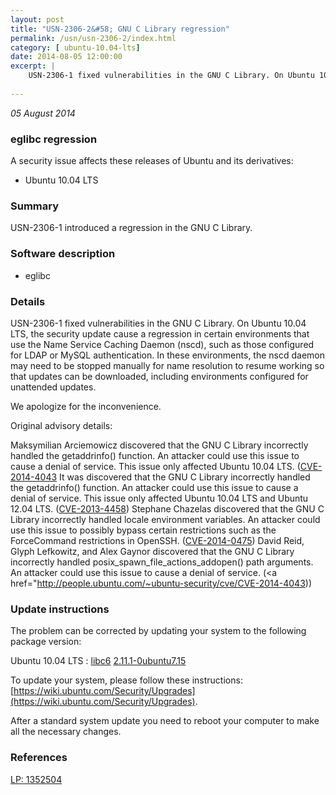 ```yaml
---
layout: post
title: "USN-2306-2&#58; GNU C Library regression"
permalink: /usn/usn-2306-2/index.html
category: [ ubuntu-10.04-lts]
date: 2014-08-05 12:00:00
excerpt: |
    USN-2306-1 fixed vulnerabilities in the GNU C Library. On Ubuntu 10.04 LTS, the security update cause a regression in certain environments that use the Name Service Caching Daemon (nscd), such as those configured for LDAP or MySQL authentication. In these environments, the nscd daemon may need to be stopped manually for name resolution to resume working so that updates can be downloaded, including environments configured for unattended updates.
    
--- 
```

 
 

*05 August 2014*

### eglibc regression

A security issue affects these releases of Ubuntu and its derivatives:

* Ubuntu 10.04 LTS

### Summary

USN-2306-1 introduced a regression in the GNU C Library. 

### Software description

* eglibc 

### Details

USN-2306-1 fixed vulnerabilities in the GNU C Library. On Ubuntu 10.04 LTS, the security update cause a regression in certain environments that use the Name Service Caching Daemon (nscd), such as those configured for LDAP or MySQL authentication. In these environments, the nscd daemon may need to be stopped manually for name resolution to resume working so that updates can be downloaded, including environments configured for unattended updates.

We apologize for the inconvenience.

Original advisory details:

 Maksymilian Arciemowicz discovered that the GNU C Library incorrectly handled the getaddrinfo() function. An attacker could use this issue to cause a denial of service. This issue only affected Ubuntu 10.04 LTS. ([CVE-2014-4043](http://people.ubuntu.com/~ubuntu-security/cve/CVE-2013-4357">CVE-2013-4357</a>) It was discovered that the GNU C Library incorrectly handled the getaddrinfo() function. An attacker could use this issue to cause a denial of service. This issue only affected Ubuntu 10.04 LTS and Ubuntu 12.04 LTS. (<a href="http://people.ubuntu.com/~ubuntu-security/cve/CVE-2013-4458">CVE-2013-4458</a>) Stephane Chazelas discovered that the GNU C Library incorrectly handled locale environment variables. An attacker could use this issue to possibly bypass certain restrictions such as the ForceCommand restrictions in OpenSSH. (<a href="http://people.ubuntu.com/~ubuntu-security/cve/CVE-2014-0475">CVE-2014-0475</a>) David Reid, Glyph Lefkowitz, and Alex Gaynor discovered that the GNU C Library incorrectly handled posix_spawn_file_actions_addopen() path arguments. An attacker could use this issue to cause a denial of service. (<a href="http://people.ubuntu.com/~ubuntu-security/cve/CVE-2014-4043)) 

### Update instructions

The problem can be corrected by updating your system to the following package version:

Ubuntu 10.04 LTS
 : [libc6](https://launchpad.net/ubuntu/+source/eglibc) <span> [2.11.1-0ubuntu7.15](https://launchpad.net/ubuntu/+source/eglibc/2.11.1-0ubuntu7.15) </span> 

To update your system, please follow these instructions: [https://wiki.ubuntu.com/Security/Upgrades](https://wiki.ubuntu.com/Security/Upgrades).

After a standard system update you need to reboot your computer to make all the necessary changes. 

### References

 
 [LP: 1352504](https://launchpad.net/bugs/1352504)
 

